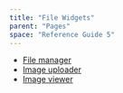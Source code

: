 ```yaml
---
title: "File Widgets"
parent: "Pages"
space: "Reference Guide 5"
---
```



*   [File manager](File+manager)
*   [Image uploader](Image+uploader)
*   [Image viewer](Image+viewer)
